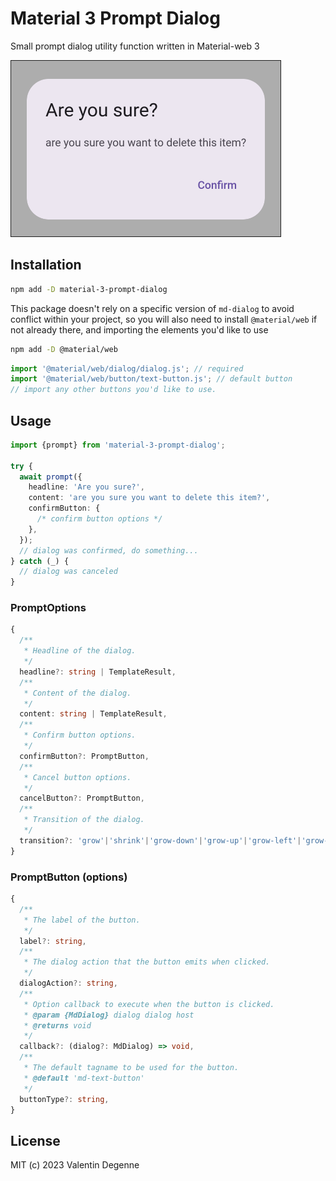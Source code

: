 # Material 3 Prompt Dialog

Small prompt dialog utility function written in Material-web 3

![screenshot](https://github.com/vdegenne/material-3-prompt-dialog/blob/master/screenshot.png)

## Installation

```bash
npm add -D material-3-prompt-dialog
```

This package doesn't rely on a specific version of `md-dialog` to avoid conflict within your project, so you will also need to install `@material/web` if not already there, and importing the elements you'd like to use

```bash
npm add -D @material/web
```

```typescript
import '@material/web/dialog/dialog.js'; // required
import '@material/web/button/text-button.js'; // default button
// import any other buttons you'd like to use.
```

## Usage

```typescript
import {prompt} from 'material-3-prompt-dialog';

try {
  await prompt({
    headline: 'Are you sure?',
    content: 'are you sure you want to delete this item?',
    confirmButton: {
      /* confirm button options */
    },
  });
  // dialog was confirmed, do something...
} catch (_) {
  // dialog was canceled
}
```

### PromptOptions

```typescript
{
  /**
   * Headline of the dialog.
   */
  headline?: string | TemplateResult,
  /**
   * Content of the dialog.
   */
  content: string | TemplateResult,
  /**
   * Confirm button options.
   */
  confirmButton?: PromptButton,
  /**
   * Cancel button options.
   */
  cancelButton?: PromptButton,
  /**
   * Transition of the dialog.
   */
  transition?: 'grow'|'shrink'|'grow-down'|'grow-up'|'grow-left'|'grow-right';
}
```

### PromptButton (options)

```typescript
{
  /**
   * The label of the button.
   */
  label?: string,
  /**
   * The dialog action that the button emits when clicked.
   */
  dialogAction?: string,
  /**
   * Option callback to execute when the button is clicked.
   * @param {MdDialog} dialog dialog host
   * @returns void
   */
  callback?: (dialog?: MdDialog) => void,
  /**
   * The default tagname to be used for the button.
   * @default 'md-text-button'
   */
  buttonType?: string,
}
```

## License

MIT (c) 2023 Valentin Degenne
